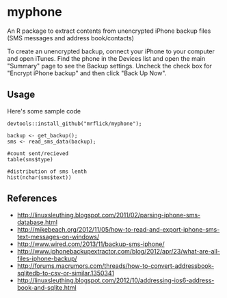 # myphone

An R package to extract contents from unencrypted iPhone backup files (SMS messages and address book/contacts)

To create an unencrypted backup, connect your iPhone to your computer and open iTunes. Find the 
phone in the Devices list and open the main "Summary" page to see the Backup settings. Uncheck
the check box for "Encrypt iPhone backup" and then click "Back Up Now".

## Usage

Here's some sample code 

```
devtools::install_github("mrflick/myphone");

backup <- get_backup();
sms <- read_sms_data(backup);

#count sent/recieved
table(sms$type)

#distribution of sms lenth
hist(nchar(sms$text))		
```

## References
* <http://linuxsleuthing.blogspot.com/2011/02/parsing-iphone-sms-database.html>
* <http://mikebeach.org/2012/11/05/how-to-read-and-export-iphone-sms-text-messages-on-windows/>
* <http://www.wired.com/2013/11/backup-sms-iphone/>
* <http://www.iphonebackupextractor.com/blog/2012/apr/23/what-are-all-files-iphone-backup/>
* <http://forums.macrumors.com/threads/how-to-convert-addressbook-sqlitedb-to-csv-or-similar.1350341>
* <http://linuxsleuthing.blogspot.com/2012/10/addressing-ios6-address-book-and-sqlite.html>

